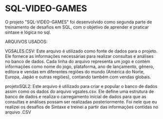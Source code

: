 # SQL-VIDEO-GAMES
O projeto "SQL-VIDEO-GAMES" foi desenvolvido como segunda parte de treinamento de desafios em SQL, com o objetivo de aprender e praticar sintaxe e lógica no sql.

ARQUIVOS USADOS:

VGSALES.CSV: Este arquivo é utilizado como fonte de dados para o projeto. Ele fornece as informações necessárias para realizar consultas e análises no banco de dados.
Cada linha do arquivo representa um jogo e contém informações como nome do jogo, plataforma, ano de lançamento, gênero, editora e vendas em diferentes regiões do mundo (América do Norte, Europa, Japão e outras regiões), contando também com vendas globais.

projetoSQL2:  Este arquivo é utilizado para criar e popular o banco de dados assim como os dados do arquivo vgsales.csv. Ele define uma estrutura de banco de dados e realiza o carregamento inicial de dados para que as consultas e análises possam ser realizadas posteriormente.
Foi nele que eu realizei os desafios de Sintaxe e treinei a partir das informações contidas no arquivo .CSV
